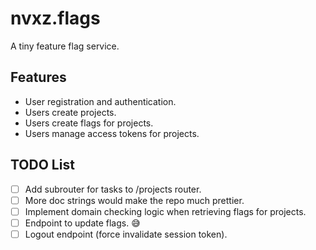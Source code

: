 # nvxz.flags

 A tiny feature flag service.


## Features

- User registration and authentication.
- Users create projects.
- Users create flags for projects.
- Users manage access tokens for projects.


## TODO List

- [ ] Add subrouter for tasks to /projects router.
- [ ] More doc strings would make the repo much prettier.
- [ ] Implement domain checking logic when retrieving flags for projects.
- [ ] Endpoint to update flags. 😅
- [ ] Logout endpoint (force invalidate session token).
